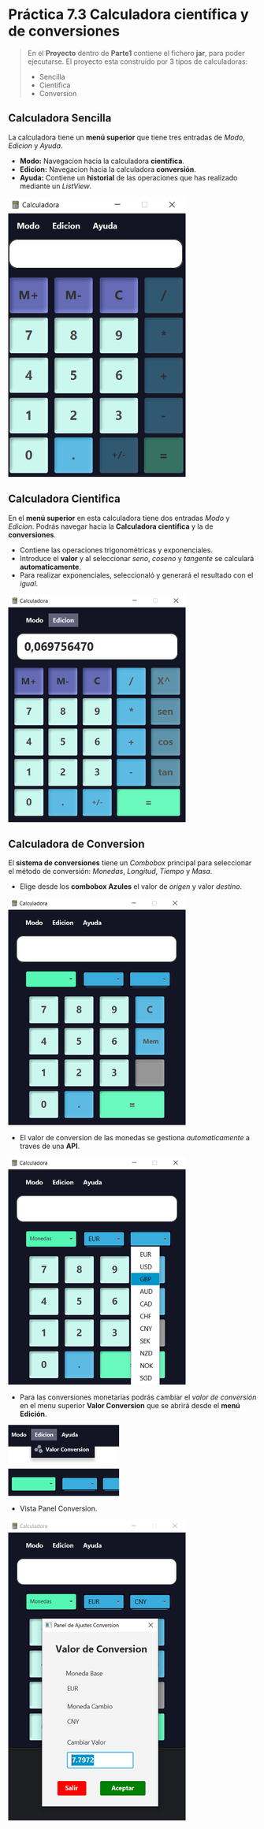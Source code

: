 # Práctica 7.3 Calculadora científica y de conversiones

> En el **Proyecto** dentro de **Parte1** contiene el fichero **jar**, para poder ejecutarse. 
> El proyecto esta construido por 3 tipos de calculadoras:
> - Sencilla
> - Cientifica
> - Conversion


## Calculadora Sencilla

La calculadora tiene un **menú superior** que tiene tres entradas de *Modo*, *Edicion* y *Ayuda*.

- **Modo:** Navegacion hacia la calculadora **científica**.
- **Edicion:** Navegacion hacia la calculadora **conversión**. 
- **Ayuda:** Contiene un **historial** de las operaciones que has realizado mediante un *ListView*.

![](media/calculadora_sencilla_apagada.png) 


## Calculadora Cientifica

En el **menú superior** en esta calculadora tiene dos entradas *Modo* y *Edicion*.
Podrás navegar hacia la **Calculadora cientifica** y la de **conversiones**.

- Contiene las operaciones trigonométricas y exponenciales.
- Introduce el **valor** y al seleccionar *seno*, *coseno* y *tangente* se calculará **automaticamente**.
- Para realizar exponenciales, seleccionaló y generará el resultado con el *igual*.

![](media/calculadora_cientifica.png) 


## Calculadora de Conversion

El **sistema de conversiones** tiene un *Combobox* principal para seleccionar el método de conversión: *Monedas*, *Longitud*, *Tiempo* y *Masa*. 

- Elige desde los **combobox Azules** el valor de *origen* y valor *destino*.

![](media/calculadora_conversion.png) 

- El valor de conversion de las monedas se gestiona *automaticamente* a traves de una **API**.

![](media/calculadora_conversion_Combobox_monedas.png) 

- Para las conversiones monetarias podrás cambiar el *valor de conversión* en el menu superior **Valor Conversion** que se abrirá desde el **menú Edición**.

![](media/calculadora_conversion_edicion_Valor.png) 

- Vista Panel Conversion.

![](media/calculadora_conversion_Edicion_ajuste_cambio_moneda.png) 
